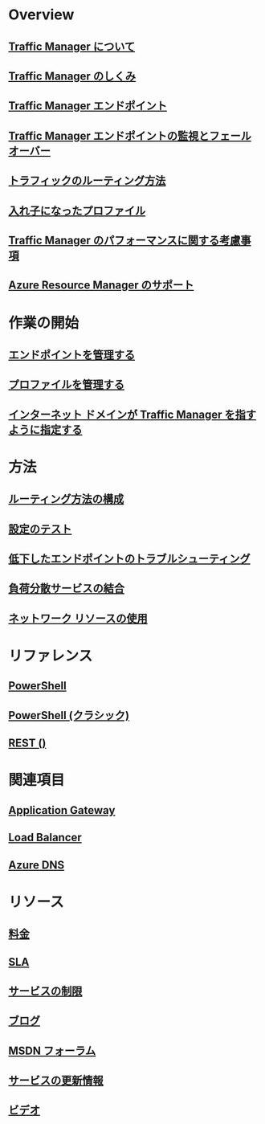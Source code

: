 # Overview
## [Traffic Manager について](traffic-manager-overview.md)
## [Traffic Manager のしくみ](traffic-manager-how-traffic-manager-works.md)
## [Traffic Manager エンドポイント](traffic-manager-endpoint-types.md)
## [Traffic Manager エンドポイントの監視とフェールオーバー](traffic-manager-monitoring.md)
## [トラフィックのルーティング方法](traffic-manager-routing-methods.md)
## [入れ子になったプロファイル](traffic-manager-nested-profiles.md)
## [Traffic Manager のパフォーマンスに関する考慮事項](traffic-manager-performance-considerations.md)
## [Azure Resource Manager のサポート](traffic-manager-powershell-arm.md)

# 作業の開始
## [エンドポイントを管理する](traffic-manager-manage-endpoints.md)
## [プロファイルを管理する](traffic-manager-manage-profiles.md)
## [インターネット ドメインが Traffic Manager を指すように指定する](traffic-manager-point-internet-domain.md)

# 方法
## [ルーティング方法の構成](traffic-manager-configure-routing-method.md)
## [設定のテスト](traffic-manager-testing-settings.md)
## [低下したエンドポイントのトラブルシューティング](traffic-manager-troubleshooting-degraded.md)
## [負荷分散サービスの結合](traffic-manager-load-balancing-azure.md)
## [ネットワーク リソースの使用](../virtual-network/resource-groups-networking.md?toc=%2fazure%2ftraffic-manager%2ftoc.json)

# リファレンス
## [PowerShell](/powershell/azureps-cmdlets-docs)
## [PowerShell (クラシック)](/powershell/servicemanagement/)
## [REST ()](https://msdn.microsoft.com/library/mt163667.aspx)

# 関連項目
## [Application Gateway](/azure/application-gateway/)
## [Load Balancer](/azure/load-balancer/)
## [Azure DNS](/azure/dns/)

# リソース
## [料金](https://azure.microsoft.com/pricing/details/traffic-manager/)
## [SLA](https://azure.microsoft.com/support/legal/sla/traffic-manager/)
## [サービスの制限](../azure-subscription-service-limits.md#traffic-manager-limits)
## [ブログ](https://azure.microsoft.com/blog/topics/networking/)
## [MSDN フォーラム](https://social.msdn.microsoft.com/Forums/en-US/home?forum=WAVirtualMachinesVirtualNetwork)
## [サービスの更新情報](https://azure.microsoft.com/updates/?product=traffic-manager)
## [ビデオ](https://azure.microsoft.com/resources/videos/index/?services=traffic-manager)


<!--HONumber=Nov16_HO3-->


